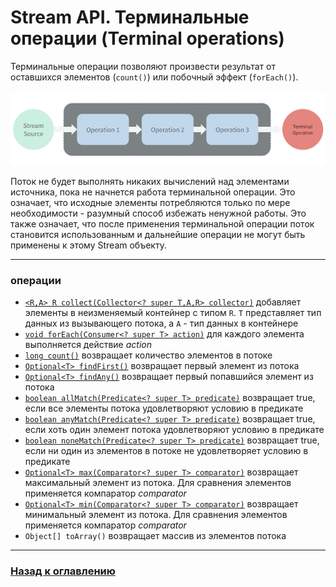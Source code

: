 # Stream API. Терминальные операции (Terminal operations)

Терминальные операции позволяют произвести результат от оставшихся элементов (`count()`)
или побочный эффект (`forEach()`).

![](stream_api_pipeline_terminal.png)

Поток не будет выполнять никаких вычислений над элементами источника, пока не начнется работа терминальной операции.
Это означает, что исходные элементы потребляются только по мере необходимости - разумный способ избежать ненужной работы.
Это также означает, что после применения терминальной операции поток становится использованным
и дальнейшие операции не могут быть применены к этому Stream объекту.

---

### операции

-   [`<R,A> R collect(Collector<? super T,A,R> collector)`](./stream_api_collect.md)
    добавляет элементы в неизменяемый контейнер с типом `R`.
    `T` представляет тип данных из вызывающего потока, а `A` - тип данных в контейнере
-   [`void forEach(Consumer<? super T> action)`](./stream_api_foreach.md)
    для каждого элемента выполняется действие _action_
-   [`long count()`](./stream_api_count.md)
    возвращает количество элементов в потоке
-   [`Optional<T> findFirst()`](./stream_api_find.md)
    возвращает первый элемент из потока
-   [`Optional<T> findAny()`](stream_api_find.md)
    возвращает первый попавшийся элемент из потока
-   [`boolean allMatch(Predicate<? super T> predicate)`](./stream_api_match.md)
    возвращает true, если все элементы потока удовлетворяют условию в предикате
-   [`boolean anyMatch(Predicate<? super T> predicate)`](./stream_api_match.md)
    возвращает true, если хоть один элемент потока удовлетворяют условию в предикате
-   [`boolean noneMatch(Predicate<? super T> predicate)`](./stream_api_match.md)
    возвращает true, если ни один из элементов в потоке не удовлетворяет условию в предикате
-   [`Optional<T> max(Comparator<? super T> comparator)`](./stream_api_min_max.md)
    возвращает максимальный элемент из потока.
    Для сравнения элементов применяется компаратор _comparator_
-   [`Optional<T> min(Comparator<? super T> comparator)`](./stream_api_min_max.md)
    возвращает минимальный элемент из потока.
    Для сравнения элементов применяется компаратор _comparator_
-   `Object[] toArray()` возвращает массив из элементов потока
    
---

### [Назад к оглавлению](../../README.md)